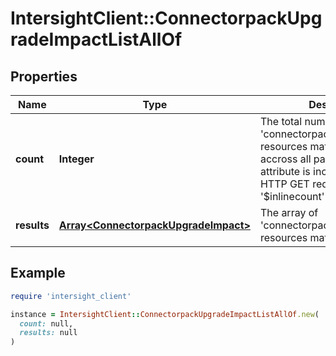 # IntersightClient::ConnectorpackUpgradeImpactListAllOf

## Properties

| Name | Type | Description | Notes |
| ---- | ---- | ----------- | ----- |
| **count** | **Integer** | The total number of &#39;connectorpack.UpgradeImpact&#39; resources matching the request, accross all pages. The &#39;Count&#39; attribute is included when the HTTP GET request includes the &#39;$inlinecount&#39; parameter. | [optional] |
| **results** | [**Array&lt;ConnectorpackUpgradeImpact&gt;**](ConnectorpackUpgradeImpact.md) | The array of &#39;connectorpack.UpgradeImpact&#39; resources matching the request. | [optional] |

## Example

```ruby
require 'intersight_client'

instance = IntersightClient::ConnectorpackUpgradeImpactListAllOf.new(
  count: null,
  results: null
)
```

